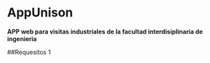 # AppUnison
**APP web para visitas industriales de la facultad interdisiplinaria de ingenieria**

##Requesitos
1
